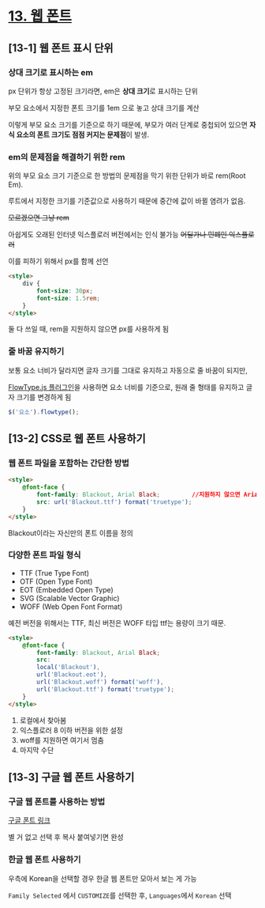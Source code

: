 # [13. 웹 폰트](https://github.com/CaesiumY/frontend-web-design-forBeginners/tree/master/13)

## [13-1] 웹 폰트 표시 단위

### 상대 크기로 표시하는 em

px 단위가 항상 고정된 크기라면, em은 **상대 크기**로 표시하는 단위

부모 요소에서 지정한 폰트 크기를 1em 으로 놓고 상대 크기를 계산

이렇게 부모 요소 크기를 기준으로 하기 때문에, 부모가 여러 단계로 중첩되어 있으면 **자식 요소의 폰트 크기도 점점 커지는 문제점**이 발생.

### em의 문제점을 해결하기 위한 rem

위의 부모 요소 크기 기준으로 한 방법의 문제점을 막기 위한 단위가 바로 rem(Root Em).

루트에서 지정한 크기를 기준값으로 사용하기 때문에 중간에 값이 바뀔 염려가 없음.

~~모르겠으면 그냥 rem~~

아쉽게도 오래된 인터넷 익스플로러 버전에서는 인식 불가능
~~어딜가나 민폐인 익스플로러~~

이를 피하기 위해서 px를 함께 선언

```html
<style>
    div {
        font-size: 30px;
        font-size: 1.5rem;
    }
</style>
```

둘 다 쓰일 때, rem을 지원하지 않으면 px를 사용하게 됨

### 줄 바꿈 유지하기

보통 요소 너비가 달라지면 글자 크기를 그대로 유지하고 자동으로 줄 바꿈이 되지만,

[FlowType.js 플러그인](https://simplefocus.com/flowtype)을 사용하면 요소 너비를 기준으로, 원래 줄 형태를 유지하고 글자 크기를 변경하게 됨

```js
$('요소').flowtype();
```


## [13-2] CSS로 웹 폰트 사용하기

### 웹 폰트 파일을 포함하는 간단한 방법

```html
<style>
    @font-face {
        font-family: Blackout, Arial Black;         //지원하지 않으면 Arial Black
        src: url('Blackout.ttf') format('truetype');
    }
</style>
```
Blackout이라는 자신만의 폰트 이름을 정의

### 다양한 폰트 파일 형식

- TTF (True Type Font)
- OTF (Open Type Font)
- EOT (Embedded Open Type)
- SVG (Scalable Vector Graphic)
- WOFF (Web Open Font Format)

예전 버전을 위해서는 TTF, 최신 버전은 WOFF 타입
ttf는 용량이 크기 때문.

```html
<style>
    @font-face {
        font-family: Blackout, Arial Black;
        src: 
        local('Blackout'),
        url('Blackout.eot'),
        url('Blackout.woff') format('woff'),
        url('Blackout.ttf') format('truetype');
    }
</style>
```
1. 로컬에서 찾아봄
2. 익스플로러 8 이하 버전을 위한 설정
3. woff를 지원하면 여기서 멈춤
4. 마지막 수단

## [13-3] 구글 웹 폰트 사용하기

### 구글 웹 폰트를 사용하는 방법

[구글 폰트 링크](https://fonts.google.com/)

별 거 없고 선택 후 복사 붙여넣기면 완성

### 한글 웹 폰트 사용하기

우측에 Korean을 선택할 경우 한글 웹 폰트만 모아서 보는 게 가능


`Family Selected` 에서 `CUSTOMIZE`를 선택한 후, `Languages`에서 `Korean` 선택